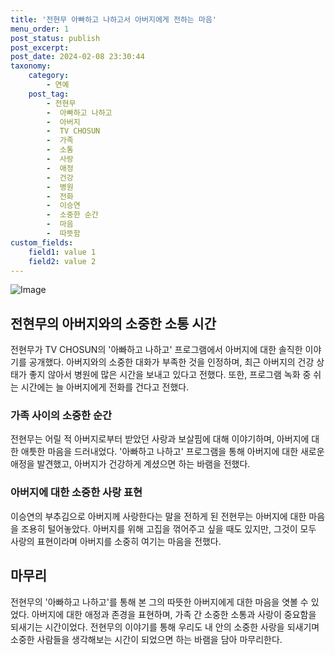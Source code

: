 ```yaml
---
title: '전현무 아빠하고 나하고서 아버지에게 전하는 마음'
menu_order: 1
post_status: publish
post_excerpt: 
post_date: 2024-02-08 23:30:44
taxonomy:
    category:
        - 연예
    post_tag:
        - 전현무
        -  아빠하고 나하고
        -  아버지
        -  TV CHOSUN
        -  가족
        -  소통
        -  사랑
        -  애정
        -  건강
        -  병원
        -  전화
        -  이승연
        -  소중한 순간
        -  마음
        -  따뜻함
custom_fields:
    field1: value 1
    field2: value 2
---
```


![Image](https://ssl.pstatic.net/mimgnews/image/076/2024/02/07/2024020701000552300066581_20240207104405625.jpg?type=w540)

## 전현무의 아버지와의 소중한 소통 시간
전현무가 TV CHOSUN의 '아빠하고 나하고' 프로그램에서 아버지에 대한 솔직한 이야기를 공개했다. 아버지와의 소중한 대화가 부족한 것을 인정하며, 최근 아버지의 건강 상태가 좋지 않아서 병원에 많은 시간을 보내고 있다고 전했다. 또한, 프로그램 녹화 중 쉬는 시간에는 늘 아버지에게 전화를 건다고 전했다.
### 가족 사이의 소중한 순간
전현무는 어릴 적 아버지로부터 받았던 사랑과 보살핌에 대해 이야기하며, 아버지에 대한 애틋한 마음을 드러내었다. '아빠하고 나하고' 프로그램을 통해 아버지에 대한 새로운 애정을 발견했고, 아버지가 건강하게 계셨으면 하는 바램을 전했다.
### 아버지에 대한 소중한 사랑 표현
이승연의 부추김으로 아버지께 사랑한다는 말을 전하게 된 전현무는 아버지에 대한 마음을 조용히 털어놓았다. 아버지를 위해 고집을 꺾어주고 싶을 때도 있지만, 그것이 모두 사랑의 표현이라며 아버지를 소중히 여기는 마음을 전했다.
## 마무리
전현무의 '아빠하고 나하고'를 통해 본 그의 따뜻한 아버지에게 대한 마음을 엿볼 수 있었다. 아버지에 대한 애정과 존경을 표현하며, 가족 간 소중한 소통과 사랑이 중요함을 되새기는 시간이었다. 전현무의 이야기를 통해 우리도 내 안의 소중한 사랑을 되새기며 소중한 사람들을 생각해보는 시간이 되었으면 하는 바램을 담아 마무리한다.
